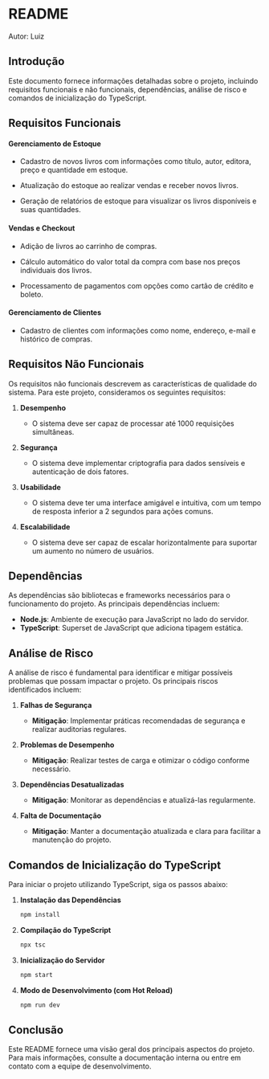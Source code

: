 # README

Autor: Luiz

## Introdução
Este documento fornece informações detalhadas sobre o projeto, incluindo requisitos funcionais e não funcionais, dependências, análise de risco e comandos de inicialização do TypeScript. 

## Requisitos Funcionais
#### Gerenciamento de Estoque

- Cadastro de novos livros com informações como título, autor, editora, preço e quantidade em estoque.

- Atualização do estoque ao realizar vendas e receber novos livros.

- Geração de relatórios de estoque para visualizar os livros disponíveis e suas quantidades.

#### Vendas e Checkout
- Adição de livros ao carrinho de compras.

- Cálculo automático do valor total da compra com base nos preços individuais dos livros.

- Processamento de pagamentos com opções como cartão de crédito e boleto.
   
#### Gerenciamento de Clientes

- Cadastro de clientes com informações como nome, endereço, e-mail e histórico de compras.

## Requisitos Não Funcionais
Os requisitos não funcionais descrevem as características de qualidade do sistema. Para este projeto, consideramos os seguintes requisitos:

1. **Desempenho**
   - O sistema deve ser capaz de processar até 1000 requisições simultâneas.

2. **Segurança**
   - O sistema deve implementar criptografia para dados sensíveis e autenticação de dois fatores.

3. **Usabilidade**
   - O sistema deve ter uma interface amigável e intuitiva, com um tempo de resposta inferior a 2 segundos para ações comuns.

4. **Escalabilidade**
   - O sistema deve ser capaz de escalar horizontalmente para suportar um aumento no número de usuários.

## Dependências
As dependências são bibliotecas e frameworks necessários para o funcionamento do projeto. As principais dependências incluem:

- **Node.js**: Ambiente de execução para JavaScript no lado do servidor.
- **TypeScript**: Superset de JavaScript que adiciona tipagem estática.

## Análise de Risco
A análise de risco é fundamental para identificar e mitigar possíveis problemas que possam impactar o projeto. Os principais riscos identificados incluem:

1. **Falhas de Segurança**
   - **Mitigação**: Implementar práticas recomendadas de segurança e realizar auditorias regulares.

2. **Problemas de Desempenho**
   - **Mitigação**: Realizar testes de carga e otimizar o código conforme necessário.

3. **Dependências Desatualizadas**
   - **Mitigação**: Monitorar as dependências e atualizá-las regularmente.

4. **Falta de Documentação**
   - **Mitigação**: Manter a documentação atualizada e clara para facilitar a manutenção do projeto.

## Comandos de Inicialização do TypeScript
Para iniciar o projeto utilizando TypeScript, siga os passos abaixo:

1. **Instalação das Dependências**
   ```bash
   npm install
   ```

2. **Compilação do TypeScript**
   ```bash
   npx tsc
   ```

3. **Inicialização do Servidor**
   ```bash
   npm start
   ```

4. **Modo de Desenvolvimento (com Hot Reload)**
   ```bash
   npm run dev
   ```

## Conclusão
Este README fornece uma visão geral dos principais aspectos do projeto. Para mais informações, consulte a documentação interna ou entre em contato com a equipe de desenvolvimento.

